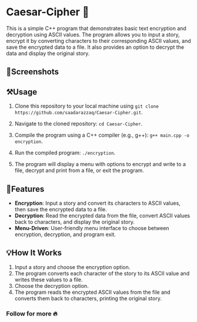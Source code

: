 # Caesar-Cipher 🔐

This is a simple C++ program that demonstrates basic text encryption and decryption using ASCII values. The program allows you to input a story, encrypt it by converting characters to their corresponding ASCII values, and save the encrypted data to a file. It also provides an option to decrypt the data and display the original story.

## 📸Screenshots

## ⚒️Usage

1. Clone this repository to your local machine using `git clone https://github.com/saadarazzaq/Caesar-Cipher.git`.

2. Navigate to the cloned repository: `cd Caesar-Cipher`.

3. Compile the program using a C++ compiler (e.g., g++): `g++ main.cpp -o encryption`.

4. Run the compiled program: `./encryption`.

5. The program will display a menu with options to encrypt and write to a file, decrypt and print from a file, or exit the program.

## 🌠Features

- **Encryption**: Input a story and convert its characters to ASCII values, then save the encrypted data to a file.
- **Decryption**: Read the encrypted data from the file, convert ASCII values back to characters, and display the original story.
- **Menu-Driven**: User-friendly menu interface to choose between encryption, decryption, and program exit.

## 💡How It Works

1. Input a story and choose the encryption option.
2. The program converts each character of the story to its ASCII value and writes these values to a file.
3. Choose the decryption option.
4. The program reads the encrypted ASCII values from the file and converts them back to characters, printing the original story.

### Follow for more 🔥
